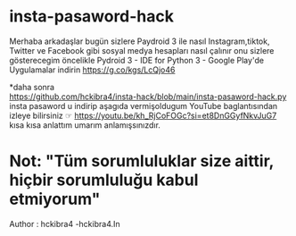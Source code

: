 # insta-pasaword-hack
Merhaba arkadaşlar bugün sizlere Paydroid 3 ile nasıl Instagram,tiktok, Twitter ve Facebook gibi sosyal medya hesapları nasıl çalınır onu sizlere gösterecegim öncelikle
Pydroid 3 - IDE for Python 3 - Google Play'de Uygulamalar indirin https://g.co/kgs/LcQjo46

*daha sonra                                           
https://github.com/hckibra4/insta-hack/blob/main/insta-pasaword-hack.py
insta pasaword u indirip
aşagıda vermişoldugum YouTube baglantısından izleye bilirsiniz
☞ https://youtu.be/kh_RjCoFOGc?si=et8DnGGyfNkvJuG7
kısa kısa anlattım umarım anlamışsınızdır.

# Not: "Tüm sorumluluklar size aittir, hiçbir sorumluluğu kabul etmiyorum" 






Author : hckibra4 -hckibra4.In
